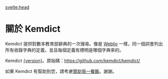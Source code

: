 <script>
import { version } from "$lib/common"
</script>

<svelte:head>
<title>關於 Kemdict</title>
</svelte:head>

# 關於 Kemdict

Kemdict 提供對數本教育部辭典的一次搜尋。像是 [Weblio](https://weblio.jp/) 一樣，同一個詞會列出所有收錄字典的定義，並且每個定義有標明是哪個字典來的。

Kemdict [{version}](/changelog)。原始碼：<https://github.com/kemdict/kemdict/>

如果 Kemdict 有幫助到您，請考慮[贊助我一餐飯](https://www.buymeacoffee.com/kisaragihiu)。謝謝。
